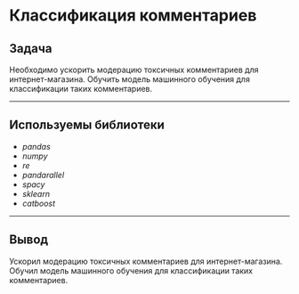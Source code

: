 # Классификация комментариев

## Задача
Необходимо ускорить модерацию токсичных комментариев для интернет-магазина. Обучить модель машинного обучения для классификации таких комментариев.

---
## Используемы библиотеки

- *pandas*
- *numpy*
- *re*
- *pandarallel*
- *spacy*
- *sklearn*
- *catboost*

---
## Вывод

Ускорил модерацию токсичных комментариев для интернет-магазина. Обучил модель машинного обучения для классификации таких комментариев.